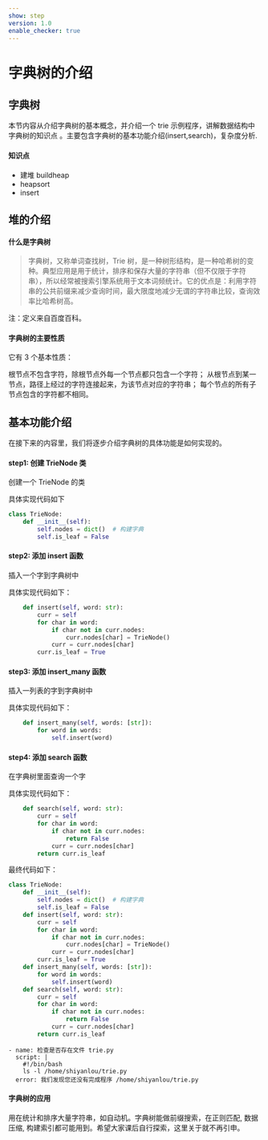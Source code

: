 ```yaml
---
show: step
version: 1.0
enable_checker: true
---
```


# 字典树的介绍

## 字典树

本节内容从介绍字典树的基本概念，并介绍一个 trie 示例程序，讲解数据结构中字典树的知识点 。主要包含字典树的基本功能介绍(insert,search)，复杂度分析.

#### 知识点

+ 建堆 buildheap
+ heapsort
+ insert

## 堆的介绍

#### 什么是字典树

> 字典树，又称单词查找树，Trie 树，是一种树形结构，是一种哈希树的变种。典型应用是用于统计，排序和保存大量的字符串（但不仅限于字符串），所以经常被搜索引擎系统用于文本词频统计。它的优点是：利用字符串的公共前缀来减少查询时间，最大限度地减少无谓的字符串比较，查询效率比哈希树高。
>

注：定义来自百度百科。

#### 字典树的主要性质

它有 3 个基本性质：

根节点不包含字符，除根节点外每一个节点都只包含一个字符；
从根节点到某一节点，路径上经过的字符连接起来，为该节点对应的字符串；
每个节点的所有子节点包含的字符都不相同。

## 基本功能介绍

在接下来的内容里，我们将逐步介绍字典树的具体功能是如何实现的。

#### step1: 创建 TrieNode 类

创建一个 TrieNode 的类

具体实现代码如下

```python
class TrieNode:
    def __init__(self):
        self.nodes = dict()  # 构建字典
        self.is_leaf = False
```

#### step2: 添加 insert 函数

插入一个字到字典树中

具体实现代码如下：

```python
    def insert(self, word: str):  
        curr = self
        for char in word:
            if char not in curr.nodes:
                curr.nodes[char] = TrieNode()
            curr = curr.nodes[char]
        curr.is_leaf = True
```

#### step3: 添加 insert_many 函数

插入一列表的字到字典树中

具体实现代码如下：

```python
    def insert_many(self, words: [str]): 
        for word in words:
            self.insert(word)
```

#### step4: 添加 search 函数

在字典树里面查询一个字

具体实现代码如下：

```python
    def search(self, word: str):
        curr = self
        for char in word:
            if char not in curr.nodes:
                return False
            curr = curr.nodes[char]
        return curr.is_leaf
```

最终代码如下：

```python
class TrieNode:
    def __init__(self):
        self.nodes = dict()  # 构建字典
        self.is_leaf = False
    def insert(self, word: str):  
        curr = self
        for char in word:
            if char not in curr.nodes:
                curr.nodes[char] = TrieNode()
            curr = curr.nodes[char]
        curr.is_leaf = True
    def insert_many(self, words: [str]):
        for word in words:
            self.insert(word)
    def search(self, word: str):
        curr = self
        for char in word:
            if char not in curr.nodes:
                return False
            curr = curr.nodes[char]
        return curr.is_leaf
```

```checker
- name: 检查是否存在文件 trie.py
  script: |
    #!/bin/bash
    ls -l /home/shiyanlou/trie.py
  error: 我们发现您还没有完成程序 /home/shiyanlou/trie.py
  ```

#### 字典树的应用

用在统计和排序大量字符串，如自动机。字典树能做前缀搜索，在正则匹配, 数据压缩, 构建索引都可能用到。希望大家课后自行探索，这里关于就不再引申。